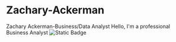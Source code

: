 # Zachary-Ackerman 
Zachary Ackerman-Business/Data Analyst
Hello, I'm a professional Business Analyst 
![Static Badge](https://img.shields.io/badge/email-red?style=flat)



